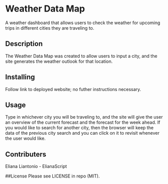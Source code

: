 # Weather Data Map
A weather dashboard that allows users to check the weather for upcoming trips in different cities they are traveling to.
## Description
The Weather Data Map was created to allow users to input a city, and the site generates the weather outlook for that location. 
## Installing
Follow link to deployed website; no futher instructions necessary.

## Usage
Type in whichever city you will be traveling to, and the site will give the user an overview of the current forecast and the forecast for the week ahead. If you would like to search for another city, then the browser will keep the data of the previous city search and you can click on it to revisit whenever the user would like.

## Contributers
Eliana Liantonio - ElianaScript

##License
Please see LICENSE in repo (MIT).
